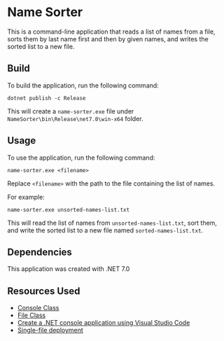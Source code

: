 # Name Sorter
This is a command-line application that reads a list of names from a file, sorts them by last name first and then by given names, and writes the sorted list to a new file.

## Build
To build the application, run the following command:
```
dotnet publish -c Release
```

This will create a `name-sorter.exe` file under `NameSorter\bin\Release\net7.0\win-x64` folder.

## Usage
To use the application, run the following command:
```
name-sorter.exe <filename>
```

Replace `<filename>` with the path to the file containing the list of names.

For example:
```
name-sorter.exe unsorted-names-list.txt
```

This will read the list of names from `unsorted-names-list.txt`, sort them, and write the sorted list to a new file named `sorted-names-list.txt`.

## Dependencies
This application was created with .NET 7.0


## Resources Used
- [Console Class](https://learn.microsoft.com/en-us/dotnet/api/system.console?view%253Dnet-7.0)
- [File Class](https://learn.microsoft.com/en-us/dotnet/api/system.io.file?view%253Dnet-7.0)
- [Create a .NET console application using Visual Studio Code](https://learn.microsoft.com/en-ca/dotnet/core/tutorials/with-visual-studio-code?pivots%253Ddotnet-7-0)
- [Single-file deployment](https://learn.microsoft.com/en-us/dotnet/core/deploying/single-file/overview?tabs%253Dcli)

